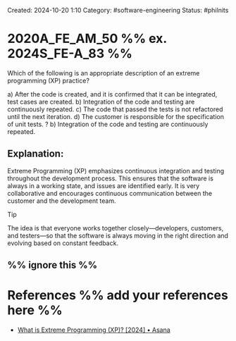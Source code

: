 Created: 2024-10-20 1:10
Category: #software-engineering 
Status: #philnits 



# 2020A_FE_AM_50 %% ex. 2024S_FE-A_83 %%

Which of the following is an appropriate description of an extreme programming (XP) practice? 

a) After the code is created, and it is confirmed that it can be integrated, test cases are created. 
b) Integration of the code and testing are continuously repeated. 
c) The code that passed the tests is not refactored until the next iteration. 
d) The customer is responsible for the specification of unit tests.
?
b) Integration of the code and testing are continuously repeated. 
## **Explanation:**

Extreme Programming (XP) emphasizes continuous integration and testing throughout the development process. This ensures that the software is always in a working state, and issues are identified early. It is very collaborative and encourages continuous communication between the customer and the development team.

> [!TIP] 
> The idea is that everyone works together closely—developers, customers, and testers—so that the software is always moving in the right direction and evolving based on constant feedback.

%% ignore this %%
---




# References %% add your references here %%
- [What is Extreme Programming (XP)? \[2024\] • Asana](https://asana.com/resources/extreme-programming-xp)
